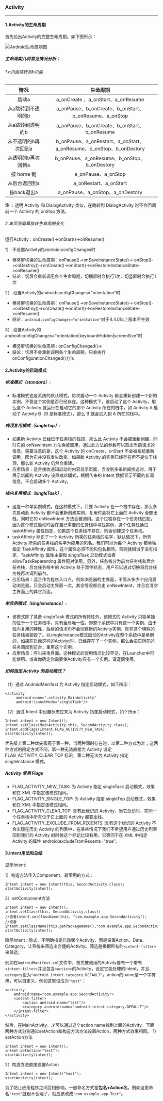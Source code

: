 ### Activity

***

#### 1.Activity的生命周期

首先给出Activity的完整生命周期，如下图所示：

![Android生命周期图](https://github.com/mrduank/Mr.Duan-Android-Blogs/blob/master/Android/activity生命周期图.png)

##### 生命周期几种常见情况分析：

###### 1.a页面跳转到b页面

|         情况         |                           生命周期                           |
| :------------------: | :----------------------------------------------------------: |
|        启动a         |              a_onCreate 、a_onStart、a_onResume              |
|  从a跳转到不透明的b  |    a_onPause、b_onCreate、b_onStart、b_onResume、a_onStop    |
|   从a跳转到透明的b   |         a_onPause、b_onCreate、b_onStart、b_onResume         |
| 从不透明的b再次回到a | b_onPause、a_onRestart、a_onStart、a_onResume、b_onStop、b_onDestory |
|  从透明的b再次回到a  |         b_onPause、a_onResume、b_onStop、b_onDestory         |
|      按 home 键      |                     a_onPause、a_onStop                      |
|    从后台返回到a     |                    a_onRestart、a_onStart                    |
|     按back退出a      |               a_onPause、a_onStop、a_onDestory               |

**注** ：透明 Activity 和 DialogActivity 类似，在跳转到 DialogActivity 时不会回调前一个 Activity 的 onStop 方法。

###### 2.单页面屏幕旋转生命周期变化

运行Activity：onCreate()->onStart()->onResume()

1）.不设置Activity的android:configChanges时

- 横竖屏切换的生命周期：onPause()->onSaveInstanceState()-> onStop()->onDestroy()->onCreate()->onStart()->onRestoreInstanceState->onResume()
- 结论：切屏会重新调用各个生命周期，切横屏时会执行1次，切竖屏时会执行1次

2）.设置Activity的android:configChanges="orientation"时

* 横竖屏切换的生命周期：onPause()->onSaveInstanceState()-> onStop()->onDestroy()->onCreate()->onStart()->onRestoreInstanceState->onResume()
* 结论：`android:configChanges="orientation"`对于4.4.0以上版本不生效

3）.设置Activity的android:configChanges="orientation|keyboardHidden|screenSize"时

*  横竖屏切换的生命周期 : onConfigChanged()->
* 结论：切屏不会重新调用各个生命周期，只会执行onConfigurationChanged()方法

#### 2.Activity的启动模式

##### 标准模式（standard）:

* 标准模式也是系统的默认模式。每次启动一个 Activity 都会重新创建一个新的实例，不管这个实例是否已经存在。这种模式下，谁启动了这个 Activity，那么这个 Activity 就运行在启动它的那个 Activity 所在的栈中。如 Activity A 启动了 Activity B（B 是标准模式），那么 B 就会进入到 A 所在的栈中。

##### 栈顶复用模式（singleTop）:

* 如果新 Activity 已经位于任务栈的栈顶，那么此 Activity 不会被重新创建，同时它的 onNewIntent 方法会被调用，通过此方法的参数可以取出当前请求的信息。需要注意的是，这个 Activity 的 onCreate、onStart 不会被系统重新调用，因为它并没有发生改变。如果新 Activity 的实例已经存在但不是位于栈顶，那么新 Activity 仍然会重建。
*  应用场景：适合接收通知启动的内容显示页面，当收到多条新闻推送时，用于展示新闻的 Activity 设置成此模式，根据传来的 Intent 数据显示不同的新闻信息，不会启动多个 Activity。

##### 栈内复用模式（singleTask）:

* 这是一种单实例模式，在这种模式下，只要 Activity 在一个栈中存在，那么多次启动此 Activity 都不会重新创建实例，复用时会将它上面的 Activity 全部出栈，同时它的 onNewIntent 方法会被调用。这个过程存在一个任务栈匹配，因为这个模式启动时会在自己需要的任务栈中寻找实例，这个任务栈通过 taskAffinity 属性指定，如果这个任务栈不存在，则会创建这个任务栈。
* taskAffinity 标识了一个 Activity 所需的任务栈的名字，默认情况下，所有 Activity 所需的任务栈的名字为应用的包名。我们可以为每个 Activity 都单独指定 TaskAffinity 属性，这个属性必须不能和包名相同，否则就相当于没有指定。TaskAffinity 属性主要和 singleTask 启动模式或者 allowTaskReparenting 属性配对使用。另外，任务栈分为前台任务栈和后台任务栈，后台任务栈中的 Activity 处于暂停状态，用户可以通过切换将后台任务栈再次调到前台。
* 应用场景：适合作为程序入口点，例如浏览器的主界面，不管从多少个应用启动浏览器，只会启动主界面一次，其余情况都会走 onNewIntent，并且会清空主界面上的其它页面。

##### 单实例模式（singleInstance）:

* 该模式除了具备 singleTask 模式的所有特性外，该模式的 Activity 只能单独的位于一个任务栈中，具有全局唯一性，即整个系统中只有这一个实例，由于栈内复用的特性，后续的请求均不会创建新的Activity实例，除非这个特殊的任务栈被销毁了。以singleInstance模式启动的Activity在整个系统中是单例的，如果在启动这样的Activiyt时，已经存在了一个实例，那么会把它所在的任务调度到前台，重用这个实例。
* 应用场景：呼叫来电界面。这种模式的使用情况比较罕见，在Launcher中可能使用。或者你确定你需要使Activity只有一个实例。请谨慎使用。

##### 如何指定 Activity 的启动模式？

（1）通过 AndroidMenifest 为 Activity 指定启动模式，如下所示：

```
<activity
     android:name=".activity.MainActivity"
     android:launchMode="singleTask"/>
```

（2）通过 Intent 中设置标志位来为 Activity 指定启动模式，如下所示：

```
Intent intent = new Intent();
intent.setClass(MainActivity.this, SecondActivity.class);
intent.addFlags(Intent.FLAG_ACTIVITY_NEW_TASK);
startActivity(intent);
```

优先级上第二种优先级高于第一种，当两种同时存在时，以第二种方式为准；这两种方式的限定方式不同，第一种无法直接为 Activity 设定 FLAG_ACTIVITY_CLEAR_TOP 标识，第二种无法为 Activity 指定 singleInstance 模式。

##### Activity 常用 Flags

* FLAG_ACTIVITY_NEW_TASK:  为 Activity 指定 singleTask 启动模式，效果和在 XML 中指定该模式相同。
* FLAG_ACTIVITY_SINGLE_TOP:  为 Activity 指定 singleTop 启动模式，效果和在 XML 中指定该模式相同。
* FLAG_ACTIVITY_CLEAR_TOP:  具有此标记的 Activity，当它启动时，在同一个任务栈中所有位于它上面的 Activity 都要出栈。
* FLAG_ACTIVITY_EXCLUDE_FROM_RECENTS :具有这个标记的 Activity  不会出现在历史 Activity 的列表中，在某些情况下我们不希望用户通过历史列表回到我们的 Activity 的时候这个标记比较有用。它等同于在 XML 中指定 Activity 的属性 android:excludeFromRecents="true"。

#### 3.Intent用法和总结

显示Intent:

1）构造方法传入Component，最常用的方式：

```
Intent intent = new Intent(this, SecondActivity.class);  
startActivity(intent);  
```

2）setComponent方法

```
Intent intent = new Intent();    
intent.setClass(this, SecondActivity.class);  
//或者intent.setClassName(this, "com.example.app.SecondActivity");  
//或者intent.setClassName(this.getPackageName(),"com.example.app.SecondActivity");            
startActivity(intent);  
```

隐示Intent :  隐式，不明确指定启动哪个Activity，而是设置Action、Data、Category，让系统来筛选出合适的Activity。筛选是根据所有的`<intent-filter>`来筛选。

例如在`AndroidManifest.xml`文件中，首先被调用的Activity要有一个带有`<intent-filter>`并且包含`<action>`的Activity，设定它能处理的Intent，并且`category`设为`"android.intent.category.DEFAULT"`。action的name是一个字符串，可以自定义，例如这里设成为`"test"`：

```
<activity  
    android:name="com.example.app.SecondActivity">  
    <intent-filter>  
        <action android:name="test"/>  
        <category android:name="android.intent.category.DEFAULT"/>  
    </intent-filter>  
</activity>  
```

然后，在MainActivity，才可以通过这个action name找到上面的Activity。下面两种方式分别通过setAction和构造方法方法设置Action，两种方式效果相同。
 1）setAction方法

```
Intent intent = new Intent();  
intent.setAction("test");  
startActivity(intent);  
```

2）构造方法直接设置Action

```
Intent intent = new Intent("test");  
startActivity(intent);  
```

为了防止应用程序之间互相影响，一般命名方式是**包名+Action名**，例如这里命名`"test"`就很不合理了，就应该改成`"com.example.app.Test"`。